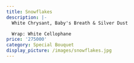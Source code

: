 ```yaml
---
title: Snowflakes
description: |-
  White Chrysant, Baby's Breath & Silver Dust

  Wrap: White Cellophane
price: '275000'
category: Special Bouquet
display_picture: /images/snowflakes.jpg
---
```


